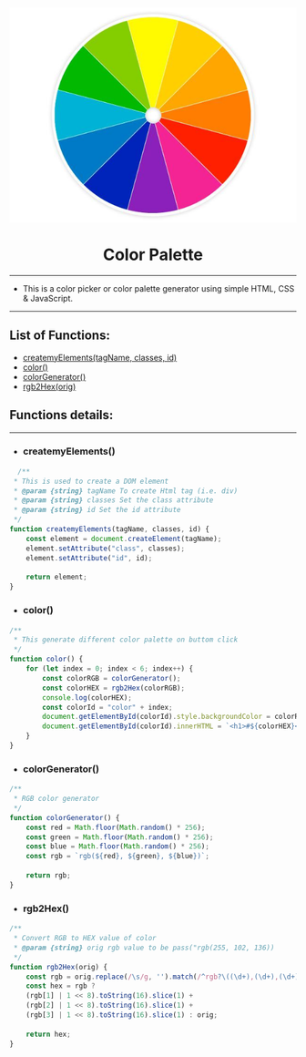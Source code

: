 <img align="center" src="./color-palette.jpg">

<h1 align="center">Color Palette</h1>

---
- This is a color picker or color palette generator using simple HTML, CSS & JavaScript.

---
## List of Functions:
   - [createmyElements(tagName, classes, id)](#createmyElement())
   - [color()](#color())
   - [colorGenerator()](#colorGenerator())
   - [rgb2Hex(orig)](#rgb2Hex())

## Functions details:
---
- ### createmyElements() 
```javascript
  /**
 * This is used to create a DOM element
 * @param {string} tagName To create Html tag (i.e. div)
 * @param {string} classes Set the class attribute
 * @param {string} id Set the id attribute
 */
function createmyElements(tagName, classes, id) {
    const element = document.createElement(tagName);
    element.setAttribute("class", classes);
    element.setAttribute("id", id);

    return element;
}
```
- ### color()
```javascript
/**
 * This generate different color palette on buttom click
 */
function color() {
    for (let index = 0; index < 6; index++) {
        const colorRGB = colorGenerator();
        const colorHEX = rgb2Hex(colorRGB);
        console.log(colorHEX);
        const colorId = "color" + index;
        document.getElementById(colorId).style.backgroundColor = colorRGB;
        document.getElementById(colorId).innerHTML = `<h1>#${colorHEX}</h1> <br/> <h3>${colorRGB}</h3> `;
    }
}
```
- ### colorGenerator()
```javascript
/**
 * RGB color generator
 */
function colorGenerator() {
    const red = Math.floor(Math.random() * 256);
    const green = Math.floor(Math.random() * 256);
    const blue = Math.floor(Math.random() * 256);
    const rgb = `rgb(${red}, ${green}, ${blue})`;

    return rgb;
}
```
- ### rgb2Hex()
```javascript
/**
 * Convert RGB to HEX value of color
 * @param {string} orig rgb value to be pass("rgb(255, 102, 136))
 */
function rgb2Hex(orig) {
    const rgb = orig.replace(/\s/g, '').match(/^rgb?\((\d+),(\d+),(\d+),?([^,\s)]+)?/i);
    const hex = rgb ?
    (rgb[1] | 1 << 8).toString(16).slice(1) +
    (rgb[2] | 1 << 8).toString(16).slice(1) +
    (rgb[3] | 1 << 8).toString(16).slice(1) : orig;

    return hex;
}
```